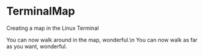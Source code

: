 # TerminalMap
Creating a map in the Linux Terminal

You can now walk around in the map, wonderful.\n
You can now walk as far as you want, wonderful.

